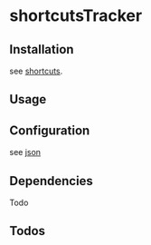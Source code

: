 # shortcutsTracker
## Installation
see [shortcuts](./shortcuts/README.md).
## Usage
## Configuration
see [json](./json/README.md)
## Dependencies
Todo
## Todos
